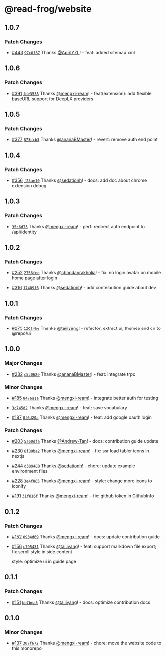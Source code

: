 # @read-frog/website

## 1.0.7

### Patch Changes

- [#443](https://github.com/mengxi-ream/read-frog/pull/443) [`97c0f37`](https://github.com/mengxi-ream/read-frog/commit/97c0f37fab323feaa99c80c659100ffe99d91bda) Thanks [@AprilYZL](https://github.com/AprilYZL)! - feat: added sitemap.xml

## 1.0.6

### Patch Changes

- [#391](https://github.com/mengxi-ream/read-frog/pull/391) [`fde3535`](https://github.com/mengxi-ream/read-frog/commit/fde3535c4bebfba81d584f5cde140c4af5f4b6df) Thanks [@mengxi-ream](https://github.com/mengxi-ream)! - feat(extension): add flexible baseURL support for DeepLX providers

## 1.0.5

### Patch Changes

- [#377](https://github.com/mengxi-ream/read-frog/pull/377) [`873dcb3`](https://github.com/mengxi-ream/read-frog/commit/873dcb3a66f075cab81324def6feb18fa6036646) Thanks [@ananaBMaster](https://github.com/ananaBMaster)! - revert: remove auth end point

## 1.0.4

### Patch Changes

- [#356](https://github.com/mengxi-ream/read-frog/pull/356) [`f23ae10`](https://github.com/mengxi-ream/read-frog/commit/f23ae10e8e5abc96913acee8dc0083f5b5e5ef71) Thanks [@sedationh](https://github.com/sedationh)! - docs: add doc about chrome extension debug

## 1.0.3

### Patch Changes

- [`35c6d73`](https://github.com/mengxi-ream/read-frog/commit/35c6d73688d484b6bdcd9daeb12fcaad72dcf271) Thanks [@mengxi-ream](https://github.com/mengxi-ream)! - perf: redirect auth endpoint to /api/identity

## 1.0.2

### Patch Changes

- [#252](https://github.com/mengxi-ream/read-frog/pull/252) [`2756fee`](https://github.com/mengxi-ream/read-frog/commit/2756feeaf3ffcd5e7d367882e18896a8ffa4d4ba) Thanks [@chandanrakholia](https://github.com/chandanrakholia)! - fix: no login avatar on mobile home page after login

- [#316](https://github.com/mengxi-ream/read-frog/pull/316) [`17409f6`](https://github.com/mengxi-ream/read-frog/commit/17409f6f9fc36882257b850007569b665da7b31a) Thanks [@sedationh](https://github.com/sedationh)! - add conteibution guide about dev

## 1.0.1

### Patch Changes

- [#273](https://github.com/mengxi-ream/read-frog/pull/273) [`12624be`](https://github.com/mengxi-ream/read-frog/commit/12624be6c5cbfcc9097a9c5c2c519a74e12a055f) Thanks [@taiiiyang](https://github.com/taiiiyang)! - refactor: extract ui, themes and cn to @repo/ui

## 1.0.0

### Major Changes

- [#232](https://github.com/mengxi-ream/read-frog/pull/232) [`c5c062e`](https://github.com/mengxi-ream/read-frog/commit/c5c062ea0ff71c6e0b96396e780406a4a1de18b5) Thanks [@ananaBMaster](https://github.com/ananaBMaster)! - feat: integrate trpc

### Minor Changes

- [#185](https://github.com/mengxi-ream/read-frog/pull/185) [`8476a1a`](https://github.com/mengxi-ream/read-frog/commit/8476a1af1c6f73813eb9e82df4e5a5fd406fd56e) Thanks [@mengxi-ream](https://github.com/mengxi-ream)! - integrate better auth for testing

- [`3c745d2`](https://github.com/mengxi-ream/read-frog/commit/3c745d2b10af534119066b9627edeaeefe3bc9e6) Thanks [@mengxi-ream](https://github.com/mengxi-ream)! - feat: save vocabulary

- [#187](https://github.com/mengxi-ream/read-frog/pull/187) [`0f6d20a`](https://github.com/mengxi-ream/read-frog/commit/0f6d20aff5ff23557bd880ab5eabc4765268c969) Thanks [@mengxi-ream](https://github.com/mengxi-ream)! - feat: add google oauth login

### Patch Changes

- [#203](https://github.com/mengxi-ream/read-frog/pull/203) [`5a60dfa`](https://github.com/mengxi-ream/read-frog/commit/5a60dfa4f37e9c1c87dfbe0363dcc62daf3951ee) Thanks [@Andrew-Tan](https://github.com/Andrew-Tan)! - docs: contribution guide update

- [#230](https://github.com/mengxi-ream/read-frog/pull/230) [`8f80ba2`](https://github.com/mengxi-ream/read-frog/commit/8f80ba22583e9f9641181050fb2be125305f27d1) Thanks [@mengxi-ream](https://github.com/mengxi-ream)! - fix: ssr load tabler icons in nextjs

- [#244](https://github.com/mengxi-ream/read-frog/pull/244) [`d389488`](https://github.com/mengxi-ream/read-frog/commit/d38948856434a06709e381d8b61cf6e3d1e50329) Thanks [@sedationh](https://github.com/sedationh)! - chore: update example environment files

- [#228](https://github.com/mengxi-ream/read-frog/pull/228) [`3e4f885`](https://github.com/mengxi-ream/read-frog/commit/3e4f8850507dad971fed84143a658220ab33b124) Thanks [@mengxi-ream](https://github.com/mengxi-ream)! - style: change more icons to iconify

- [#191](https://github.com/mengxi-ream/read-frog/pull/191) [`31f816f`](https://github.com/mengxi-ream/read-frog/commit/31f816fbd8b69a1a4781dc2210636344a11144b8) Thanks [@mengxi-ream](https://github.com/mengxi-ream)! - fix: github token in GithubInfo

## 0.1.2

### Patch Changes

- [#152](https://github.com/mengxi-ream/read-frog/pull/152) [`0934d69`](https://github.com/mengxi-ream/read-frog/commit/0934d69dba3ec7fdb4d048d006590e23c6057007) Thanks [@mengxi-ream](https://github.com/mengxi-ream)! - docs: update contribution guide

- [#156](https://github.com/mengxi-ream/read-frog/pull/156) [`c795431`](https://github.com/mengxi-ream/read-frog/commit/c795431ad4b8091fcb511afd7b79eda68d384200) Thanks [@taiiiyang](https://github.com/taiiiyang)! - feat: support markdown file export; fix scroll style in side.content

  style: optimize ui in guide page

## 0.1.1

### Patch Changes

- [#151](https://github.com/mengxi-ream/read-frog/pull/151) [`be7bea5`](https://github.com/mengxi-ream/read-frog/commit/be7bea57004e0db349bde5245fd7bc30f2fb8baf) Thanks [@taiiiyang](https://github.com/taiiiyang)! - docs: optimize contribution docs

## 0.1.0

### Minor Changes

- [#137](https://github.com/mengxi-ream/read-frog/pull/137) [`307f672`](https://github.com/mengxi-ream/read-frog/commit/307f672a26b600b2b765c3d3612c440d71908027) Thanks [@mengxi-ream](https://github.com/mengxi-ream)! - chore: move the website code to this monorepo
